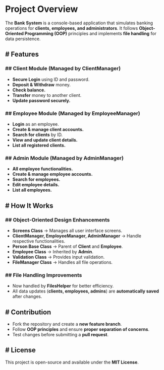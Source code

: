 # **Project Overview**  

The **Bank System** is a console-based application that simulates banking operations for **clients, employees, and administrators**. It follows **Object-Oriented Programming (OOP)** principles and implements **file handling** for data persistence.  

## **# Features**  

### **## Client Module (Managed by ClientManager)**  
- **Secure Login** using ID and password.  
- **Deposit & Withdraw** money.  
- **Check balance.**  
- **Transfer** money to another client.  
- **Update password securely.**  

### **## Employee Module (Managed by EmployeeManager)**  
- **Login** as an employee.  
- **Create & manage client accounts.**  
- **Search for clients** by ID.  
- **View and update client details.**  
- **List all registered clients.**  

### **## Admin Module (Managed by AdminManager)**  
- **All employee functionalities.**  
- **Create & manage employee accounts.**  
- **Search for employees.**  
- **Edit employee details.**  
- **List all employees.**  

## **# How It Works**  

### **## Object-Oriented Design Enhancements**  
- **Screens Class** → Manages all user interface screens.  
- **ClientManager, EmployeeManager, AdminManager** → Handle respective functionalities.  
- **Person Base Class** → Parent of **Client** and **Employee**.  
- **Employee Class** → Inherited by **Admin**.  
- **Validation Class** → Provides input validation.  
- **FileManager Class** → Handles all file operations.  

### **## File Handling Improvements**  
- Now handled by **FilesHelper** for better efficiency.  
- All data updates (**clients, employees, admins**) are **automatically saved** after changes.  

## **# Contribution**  
- Fork the repository and create a **new feature branch**.  
- Follow **OOP principles** and ensure **proper separation of concerns**.  
- Test changes before submitting a **pull request**.  

## **# License**  
This project is open-source and available under the **MIT License**.  
